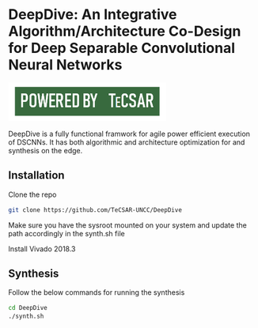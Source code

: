 # DeepDive: An Integrative Algorithm/Architecture Co-Design for Deep Separable Convolutional Neural Networks
![POWERED BY TeCSAR](https://raw.githubusercontent.com/TeCSAR-UNCC/Deep_RACE/master/logo/tecsarPowerBy.png)

DeepDive is a fully functional framwork for agile power efficient execution of DSCNNs. It has both algorithmic and architecture
optimization for and synthesis on the edge.

## Installation
Clone the repo
```bash
git clone https://github.com/TeCSAR-UNCC/DeepDive
```
Make sure you have the sysroot mounted on your system and update the path accordingly in the synth.sh file

Install Vivado 2018.3

## Synthesis
Follow the below commands for running the synthesis
```bash
cd DeepDive
./synth.sh
```
